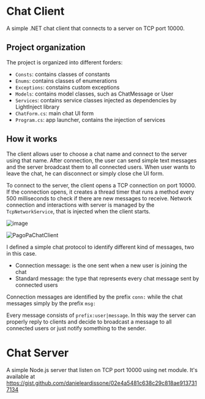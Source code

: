 # Chat Client
A simple .NET chat client that connects to a server on TCP port 10000.

## Project organization
The project is organized into different forders:
* ```Consts```: contains classes of constants
* ```Enums```: contains classes of enumerations
* ```Exceptions```: constains custom exceptions
* ```Models```: contains model classes, such as ChatMessage or User
* ```Services```: contains service classes injected as dependencies by LightInject library
* ```ChatForm.cs```: main chat UI form
* ```Program.cs```: app launcher, contains the injection of services

## How it works
The client allows user to choose a chat name and connect to the server using that name.
After connection, the user can send simple text messages and the server broadcast them to all connected users.
When user wants to leave the chat, he can disconnect or simply close che UI form.

To connect to the server, the client opens a TCP connection on port 10000.
If the connection opens, it creates a thread timer that runs a method every 500 milliseconds to check if there are new messages to receive.
Network connection and interactions with server is managed by the ```TcpNetworkService```, that is injected when the client starts.

![image](https://user-images.githubusercontent.com/20296719/215570663-dc8b845c-90c9-4a97-962c-2e32141810fc.png)

![PagoPaChatClient](https://user-images.githubusercontent.com/20296719/215570343-41e40add-b8e0-4569-b3d4-27aa49fd20d9.PNG)

I defined a simple chat protocol to identify different kind of messages, two in this case.
* Connection message: is the one sent when a new user is joining the chat
* Standard message: the type that represents every chat message sent by connected users

Connection messages are identified by the prefix ```conn:``` while the chat messages simply by the prefix ```msg:```

Every message consists of ```prefix:user|message```.
In this way the server can properly reply to clients and decide to broadcast a message to all connected users or just notify something to the sender.

# Chat Server
A simple Node.js server that listen on TCP port 10000 using net module.
It's available at https://gist.github.com/danieleardissone/02e4a5481c638c29c818ae9137317134
